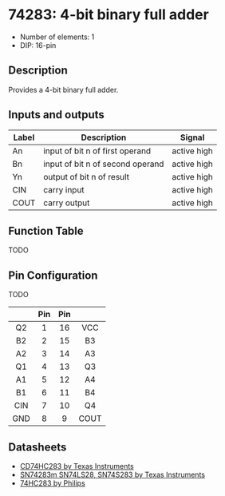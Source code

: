 # 74283: 4-bit binary full adder

- Number of elements: 1
- DIP: 16-pin

## Description

Provides a 4-bit binary full adder.

## Inputs and outputs

| Label | Description                      | Signal      |
| ----- | -------------------------------- | ----------- |
| An    | input of bit n of first operand  | active high |
| Bn    | input of bit n of second operand | active high |
| Yn    | output of bit n of result        | active high |
| CIN   | carry input                      | active high |
| COUT  | carry output                     | active high |

## Function Table

TODO

## Pin Configuration

TODO

|     | Pin | Pin |      |
|:---:|:---:|:---:|:----:|
| Q2  |   1 |  16 | VCC  |
| B2  |   2 |  15 | B3   |
| A2  |   3 |  14 | A3   |
| Q1  |   4 |  13 | Q3   |
| A1  |   5 |  12 | A4   |
| B1  |   6 |  11 | B4   |
| CIN |   7 |  10 | Q4   |
| GND |   8 |   9 | COUT |

## Datasheets

- [CD74HC283 by Texas Instruments](http://www.ti.com/lit/gpn/cd74hc283)
- [SN74283m SN74LS28, SN74S283 by Texas Instruments](http://www.ti.com.cn/cn/lit/ds/symlink/sn54283.pdf)
- [74HC283 by Philips](http://www.farnell.com/datasheets/1846165.pdf)

